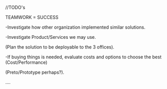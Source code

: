//TODO's 

TEAMWORK = SUCCESS

-Investigate how other organization implemented similar solutions.

-Investigate Product/Services we may use.

(Plan the solution to be deployable to the 3 offices).

-If buying things is needed, evaluate costs and options to choose the best (Cost/Performance)

(Preto/Prototype perhaps?).

....


